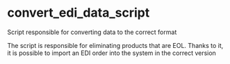 # convert_edi_data_script
Script responsible for converting data to the correct format

The script is responsible for eliminating products that are EOL. Thanks to it, it is possible to import an EDI order into the system in the correct version
